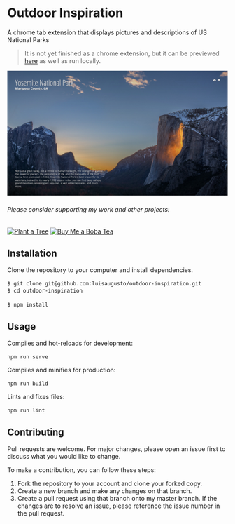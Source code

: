 # Outdoor Inspiration

A chrome tab extension that displays pictures and descriptions of US National Parks

> It is not yet finished as a chrome extension, but it can be previewed [here](https://outdoor-inspiration.netlify.app/) as well as run locally.

![](screenshot.jpg)

###### Please consider supporting my work and other projects:

[![Plant a Tree](https://img.shields.io/badge/Plant%20a%20Tree-%F0%9F%8C%B3-green)](https://offset.earth/luisaugusto)
[![Buy Me a Boba Tea](https://img.shields.io/badge/Buy%20Me%20a%20Boba%20Tea-🥤-yellow)](https://www.buymeacoffee.com/luiscodes)

## Installation

Clone the repository to your computer and install dependencies.

```
$ git clone git@github.com:luisaugusto/outdoor-inspiration.git
$ cd outdoor-inspiration

$ npm install
```

## Usage

Compiles and hot-reloads for development:

```
npm run serve
```

Compiles and minifies for production: 

```
npm run build
```

Lints and fixes files:

```
npm run lint
```

## Contributing

Pull requests are welcome. For major changes, please open an issue first to discuss what you would like to change.

To make a contribution, you can follow these steps:

1. Fork the repository to your account and clone your forked copy.
2. Create a new branch and make any changes on that branch.
3. Create a pull request using that branch onto my master branch. If the changes are to resolve an issue, please reference the issue number in the pull request.